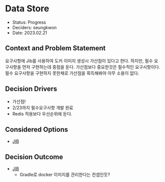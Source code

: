 # Data Store
- Status: Progress
- Deciders: seungkwon
- Date: 2023.02.21

## Context and Problem Statement

요구사항에 Jib를 사용하여 도커 이미지 생성시 가산점이 있다고 한다.
하지만, 필수 요구사항을 먼저 구현하는데 중점을 둔다.
가산점보다 중요한것은 필수적인 요구사항이다. 필수 요구사항을 구현하지 못한채로 가산점을 획득해봐야 아무 소용이 없다.

## Decision Drivers

- 가산점!
- 2/23까지 필수요구사항 개발 완료
- Redis 적용보다 우선순위에 둔다.

## Considered Options

- [JIB](https://github.com/GoogleContainerTools/jib)

## Decision Outcome

- [JIB](https://github.com/GoogleContainerTools/jib)
    - Gradle로 docker 이미지를 관리한다는 컨셉인듯? 

